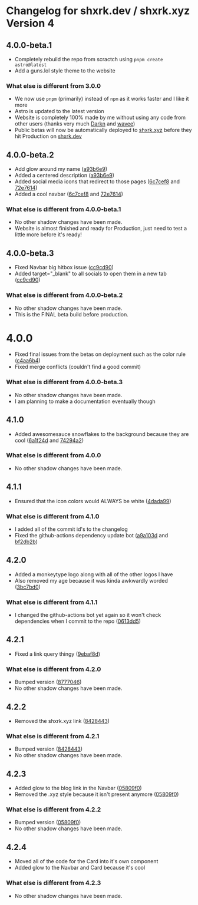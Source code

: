 # Changelog for shxrk.dev / shxrk.xyz Version 4

## 4.0.0-beta.1
- Completely rebuild the repo from scractch using `pnpm create astro@latest`
- Add a guns.lol style theme to the website

### What else is different from 3.0.0
- We now use `pnpm` (primarily) instead of `npm` as it works faster and I like it more
- Astro is updated to the latest version
- Website is completely 100% made by me without using any code from other users (thanks very much [Darkn](https://darkn.bio) and [wavee](https://wavee.space))
- Public betas will now be automatically deployed to [shxrk.xyz](https://shxrk.xyz) before they hit Production on [shxrk.dev](https://shxrk.dev)

## 4.0.0-beta.2
- Add glow around my name ([a93b6e9](https://github.com/rearrangement/website/commit/a93b6e9731c709879e0a7ce024182b3b18e539e1))
- Added a centered description ([a93b6e9](https://github.com/rearrangement/website/commit/a93b6e9731c709879e0a7ce024182b3b18e539e1))
- Added social media icons that redirect to those pages ([6c7cef8](https://github.com/rearrangement/website/commit/6c7cef8b54674a1e1486458366b1f5a38a6ae192) and [72e7614](https://github.com/rearrangement/website/commit/72e7614c0a42660e0b2c21cc1d9ef3e0af88103e))
- Added a cool navbar ([6c7cef8](https://github.com/rearrangement/website/commit/6c7cef8b54674a1e1486458366b1f5a38a6ae192) and [72e7614](https://github.com/rearrangement/website/commit/72e7614c0a42660e0b2c21cc1d9ef3e0af88103e))

### What else is different from 4.0.0-beta.1
- No other shadow changes have been made.
- Website is almost finished and ready for Production, just need to test a little more before it's ready!

## 4.0.0-beta.3
- Fixed Navbar big hitbox issue ([cc9cd90](https://github.com/rearrangement/website/commit/cc9cd90ade7e4681f214b4409c847bbe6cb7833e))
- Added target="\_blank" to all socials to open them in a new tab ([cc9cd90](https://github.com/rearrangement/website/commit/cc9cd90ade7e4681f214b4409c847bbe6cb7833e))

### What else is different from 4.0.0-beta.2
- No other shadow changes have been made.
- This is the FINAL beta build before production.

# 4.0.0
- Fixed final issues from the betas on deployment such as the color rule ([c4aa6b4](https://github.com/rearrangement/website/commit/c4aa6b43d2bec7ef10250b0c43852078b0c4bd33))
- Fixed merge conflicts (couldn't find a good commit)

### What else is different from 4.0.0-beta.3
- No other shadow changes have been made.
- I am planning to make a documentation eventually though

## 4.1.0
- Added awesomesauce snowflakes to the background because they are cool ([6a1f24d](https://github.com/rearrangement/website/commit/6a1f24db21c7993cf87e823ee8ab0127cbaf356d) and [74294a2](https://github.com/rearrangement/website/commit/74294a25ff7ebc15a7a326657449824d51eac42a))

### What else is different from 4.0.0
- No other shadow changes have been made.

## 4.1.1
- Ensured that the icon colors would ALWAYS be white ([4dada99](https://github.com/rearrangement/website/commit/4dada99531befad3a7fbf26ef093b15555cce3fa))

### What else is different from 4.1.0
- I added all of the commit id's to the changelog
- Fixed the github-actions dependency update bot ([a9a103d](https://github.com/rearrangement/website/commit/a9a103dad15337138bea353170d12551e46dcdfd) and [bf2db2b](https://github.com/rearrangement/website/commit/bf2db2bf87e9479c9835cff83142415ca44fd22c))

## 4.2.0
- Added a monkeytype logo along with all of the other logos I have
- Also removed my age because it was kinda awkwardly worded ([3bc7bd0](https://github.com/rearrangement/website/commit/3bc7bd019c3e4d645f325dbbd07597951e2ebfbc))

### What else is different from 4.1.1
- I changed the github-actions bot yet again so it won't check dependencies when I commit to the repo ([0613dd5](https://github.com/rearrangement/website/commit/0613dd56b0d2d09fdf001b05a6ff33bb1dfd1da2))

## 4.2.1
- Fixed a link query thingy ([9ebaf8d](https://github.com/rearrangement/website/commit/9ebaf8dc66eeddbcf21e9cbc6e80b0d96c87ffcf))

### What else is different from 4.2.0
- Bumped version ([8777046](https://github.com/rearrangement/website/commit/877704683d7019d15bf0ceabf80b63659208d77f))
- No other shadow changes have been made.

## 4.2.2
- Removed the shxrk.xyz link ([8428443](https://github.com/rearrangement/website/commit/8428443fea467adfa9925ebbd9f3e60e7dd84468))

### What else is different from 4.2.1
- Bumped version ([8428443](https://github.com/rearrangement/website/commit/8428443fea467adfa9925ebbd9f3e60e7dd84468))
- No other shadow changes have been made.

## 4.2.3
- Added glow to the blog link in the Navbar ([05809f0](https://github.com/rearrangement/website/commit/05809f04148be071e435c1476b3e9e252379c3e4))
- Removed the .xyz style because it isn't present anymore ([05809f0](https://github.com/rearrangement/website/commit/05809f04148be071e435c1476b3e9e252379c3e4))

### What else is different from 4.2.2
- Bumped version ([05809f0](https://github.com/rearrangement/website/commit/05809f04148be071e435c1476b3e9e252379c3e4))
- No other shadow changes have been made.

## 4.2.4
- Moved all of the code for the Card into it's own component
- Added glow to the Navbar and Card because it's cool

### What else is different from 4.2.3
- No other shadow changes have been made. 